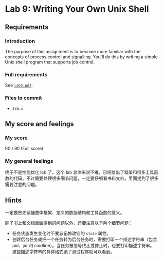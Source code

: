 # Lab 9: Writing Your Own Unix Shell

## Requirements

### Introduction

The purpose of this assignment is to become more familiar with the concepts of process control and signalling. You'll do this by writing a simple Unix shell program that supports job control.

### Full requirements

See [`lab9.pdf`](https://github.com/gousaiyang/icslabs/blob/master/lab9/lab9.pdf).

### Files to commit

- `tsh.c`

## My score and feelings

### My score

90 / 90 (Full score)

### My general feelings

终于不是性能优化 lab 了。这个 lab 总体来说不难，已经给出了框架和很多工具函数的代码，不过需要处理很多细节问题，一定要仔细看书和文档，里面提到了很多需要注意的问题。

## Hints

一定要首先读懂整体框架、定义的数据结构和工具函数的意义。

除了书上和文档里面提到的问题以外，还要注意以下两个细节问题：
- 任务状态发生变化时不要忘记修改它的 `state` 属性。
- 创建后台任务或把一个任务转为后台任务时，需要打印一个描述字符串（包含 pid、jid 和 cmdline）。当任务被信号终止或停止时，也要打印描述字符串。这些描述字符串的具体格式跑了测试程序就可以看到。
